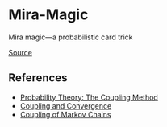 # Mira-Magic
Mira magic—a probabilistic card trick

[Source](https://statmodeling.stat.columbia.edu/2022/10/07/mira-magic-a-probabilistic-card-trick)

## References
- [Probability Theory: The Coupling Method](https://mathematicaster.org/teaching/lcs22/hollander_coupling.pdf)
- [Coupling and Convergence](https://www.cl.cam.ac.uk/teaching/1819/Probablty/materials/Lecture3.pdf)
- [Coupling of Markov Chains](https://people.engr.tamu.edu/andreas-klappenecker/csce658-s18/coupling.pdf)
